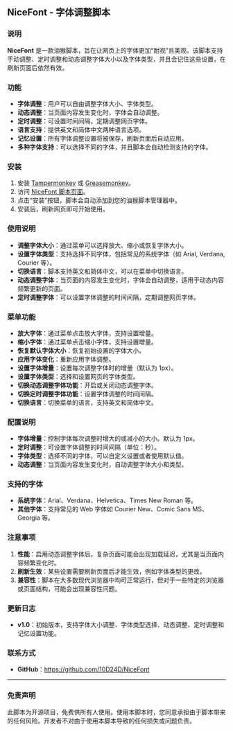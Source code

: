 ## NiceFont - 字体调整脚本

### 说明

**NiceFont** 是一款油猴脚本，旨在让网页上的字体更加“耐视”且美观。该脚本支持手动调整、定时调整和动态调整字体大小以及字体类型，并且会记住这些设置，在刷新页面后依然有效。

### 功能

- **字体调整**：用户可以自由调整字体大小、字体类型。
- **动态调整**：当页面内容发生变化时，字体会自动调整。
- **定时调整**：可设置时间间隔，定期调整网页字体。
- **语言支持**：提供英文和简体中文两种语言选项。
- **记忆设置**：所有字体调整设置将被保存，刷新页面后自动应用。
- **多种字体支持**：可以选择不同的字体，并且脚本会自动检测支持的字体。

### 安装

1. 安装 [Tampermonkey](https://www.tampermonkey.net/) 或 [Greasemonkey](https://www.greasespot.net/)。
2. 访问 [NiceFont 脚本页面](https://greasyfork.org)。
3. 点击“安装”按钮，脚本会自动添加到您的油猴脚本管理器中。
4. 安装后，刷新网页即可开始使用。

### 使用说明

- **调整字体大小**：通过菜单可以选择放大、缩小或恢复字体大小。
- **设置字体类型**：支持选择不同字体，包括常见的系统字体（如 Arial, Verdana, Courier 等）。
- **切换语言**：脚本支持英文和简体中文，可以在菜单中切换语言。
- **动态调整字体**：当页面的内容发生变化时，字体会自动调整，适用于动态内容频繁更新的页面。
- **定时调整字体**：可以设置字体调整的时间间隔，定期调整网页字体。

### 菜单功能

- **放大字体**：通过菜单点击放大字体，支持设置增量。
- **缩小字体**：通过菜单点击缩小字体，支持设置增量。
- **恢复默认字体大小**：恢复初始设置的字体大小。
- **应用字体变化**：重新应用字体调整。
- **设置字体增量**：设置每次调整字体时的增量（默认为 1px）。
- **设置字体类型**：选择和设置网页的字体类型。
- **切换动态调整字体功能**：开启或关闭动态调整字体。
- **切换定时调整字体功能**：设置字体调整的时间间隔。
- **切换语言**：切换菜单的语言，支持英文和简体中文。

### 配置说明

- **字体增量**：控制字体每次调整时增大的或减小的大小。默认为 1px。
- **定时调整**：可设置字体调整的时间间隔（单位：秒）。
- **字体类型**：选择不同的字体，可以自定义设置或者使用默认值。
- **动态调整**：当页面内容发生变化时，自动调整字体大小和类型。

### 支持的字体

- **系统字体**：Arial、Verdana、Helvetica、Times New Roman 等。
- **其他字体**：支持常见的 Web 字体如 Courier New、Comic Sans MS、Georgia 等。

### 注意事项

1. **性能**：启用动态调整字体后，复杂页面可能会出现加载延迟，尤其是当页面内容频繁变化时。
2. **刷新生效**：某些设置需要刷新页面后才能生效，例如字体类型的更改。
3. **兼容性**：脚本在大多数现代浏览器中均可正常运行，但对于一些特定的浏览器或页面结构，可能会出现兼容性问题。

### 更新日志

- **v1.0**：初始版本，支持字体大小调整、字体类型选择、动态调整、定时调整和记忆设置功能。

### 联系方式

- **GitHub**：https://github.com/10D24D/NiceFont

------

### 免责声明

此脚本为开源项目，免费供所有人使用。使用本脚本时，您同意承担由于脚本带来的任何风险。开发者不对由于使用本脚本导致的任何损失或问题负责。